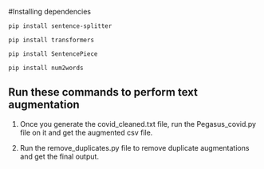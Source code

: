 #Installing dependencies

`pip install sentence-splitter`

`pip install transformers`

`pip install SentencePiece`

`pip install num2words`

## Run these commands to perform text augmentation
1) Once you generate the covid_cleaned.txt file, run the Pegasus_covid.py file on it and get the augmented csv file.

2) Run the remove_duplicates.py file to remove duplicate augmentations and get the final output.
